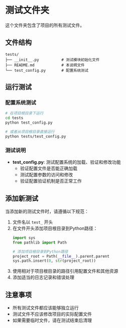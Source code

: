 # 测试文件夹

这个文件夹包含了项目的所有测试文件。

## 文件结构

```
tests/
├── __init__.py          # 测试模块初始化文件
├── README.md            # 本说明文件
└── test_config.py       # 配置系统测试
```

## 运行测试

### 配置系统测试

```bash
# 在项目根目录下运行
cd tests
python test_config.py

# 或者从项目根目录直接运行
python tests/test_config.py
```

### 测试说明

- **test_config.py**: 测试配置系统的加载、验证和修改功能
  - 验证配置文件是否能正确加载
  - 测试配置参数的访问和修改
  - 验证配置验证机制是否正常工作

## 添加新测试

当添加新的测试文件时，请遵循以下规范：

1. 文件名以 `test_` 开头
2. 在文件开头添加项目根目录到Python路径：
   ```python
   import sys
   from pathlib import Path
   
   # 添加项目根目录到Python路径
   project_root = Path(__file__).parent.parent
   sys.path.insert(0, str(project_root))
   ```
3. 使用相对于项目根目录的路径引用配置文件和其他资源
4. 添加适当的日志记录和错误处理

## 注意事项

- 所有测试文件都应该能够独立运行
- 测试文件不应该修改项目的实际配置文件
- 如果需要临时文件，请在测试结束后清理